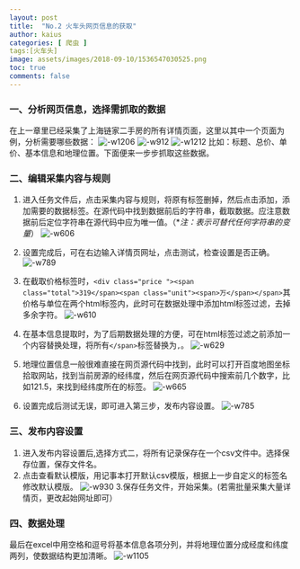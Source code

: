 ```yaml
---
layout: post
title:  "No.2 火车头网页信息的获取"
author: kaius
categories: [ 爬虫 ]
tags:[火车头]
image: assets/images/2018-09-10/1536547030525.png
toc: true
comments: false
---
```


### 一、分析网页信息，选择需抓取的数据
在上一章里已经采集了上海链家二手房的所有详情页面，这里以其中一个页面为例，分析需要哪些数据：
![-w1206]({{site.baseurl}}/assets/images/2018-08-05/15334543295514.jpg)
![-w912]({{site.baseurl}}/assets/images/2018-08-05/15334544119412.jpg)
![-w1212]({{site.baseurl}}/assets/images/2018-08-05/15334544436968.jpg)
比如：标题、总价、单价、基本信息和地理位置。下面便来一步步抓取这些数据。

### 二、编辑采集内容与规则
1. 进入任务文件后，点击采集内容与规则，将原有标签删掉，然后点击添加，添加需要的数据标签。在源代码中找到数据前后的字符串，截取数据。应注意数据前后定位字符串在源代码中应为唯一值。（**注：*表示可替代任何字符串的变量**）
![-w606]({{site.baseurl}}/assets/images/2018-08-05/15334551729147.jpg)

2. 设置完成后，可在右边输入详情页网址，点击测试，检查设置是否正确。
![-w789]({{site.baseurl}}/assets/images/2018-08-05/15334559903298.jpg)

3. 在截取价格标签时，`<div class="price "><span class="total">319</span><span class="unit"><span>万</span></span>`其价格与单位在两个html标签内，此时可在数据处理中添加html标签过滤，去掉多余字符。
![-w610]({{site.baseurl}}/assets/images/2018-08-05/15334557270395.jpg)
4. 在基本信息提取时，为了后期数据处理的方便，可在html标签过滤之前添加一个内容替换处理，将所有`</span>`标签替换为`,`。
![-w629]({{site.baseurl}}/assets/images/2018-08-05/15334565251328.jpg)

5. 地理位置信息一般很难直接在网页源代码中找到，此时可以打开百度地图坐标拾取网站，找到当前房源的经纬度，然后在网页源代码中搜索前几个数字，比如121.5，来找到经纬度所在的标签。
![-w665]({{site.baseurl}}/assets/images/2018-08-05/15334568615062.jpg)
6. 设置完成后测试无误，即可进入第三步，发布内容设置。
![-w785]({{site.baseurl}}/assets/images/2018-08-05/15334569768055.jpg)

### 三、发布内容设置
1. 进入发布内容设置后,选择方式二，将所有记录保存在一个csv文件中。选择保存位置，保存文件名。
2. 点击查看默认模版，用记事本打开默认csv模版，根据上一步自定义的标签名修改默认模版。
![-w930]({{site.baseurl}}/assets/images/2018-08-05/15334573747142.jpg)
3.保存任务文件，开始采集。(若需批量采集大量详情页，更改起始网址即可）

### 四、数据处理
最后在excel中用空格和逗号将基本信息各项分列，并将地理位置分成经度和纬度两列，使数据结构更加清晰。
![-w1105]({{site.baseurl}}/assets/images/2018-08-05/15334607616350.jpg)
